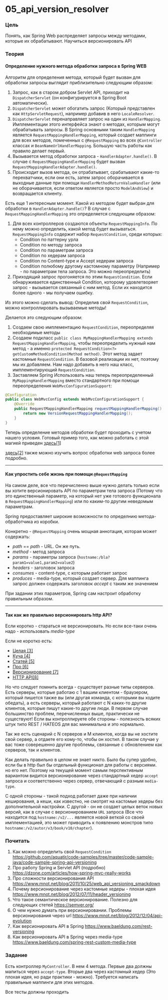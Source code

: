 # 05_api_version_resolver

### Цель

Понять, как Spring Web распределяет запросы между методами, которые их обрабатывают. Научиться версионировать API

### Теория

#### Определение нужного метода обработки запроса в Spring WEB
Алгоритм для определения метода, который будет вызван для обработки запросы выглядит приблизительно следующим образом:
1. Запрос, как в старом добром Servlet API, приходит на ```DispatcherServlet``` (он конфигурируется в Spring Boot автоматически).
2. ```DispatcherServlet``` может обогатить запрос (Который представлен как ```HttpServletRequest```), например добавив в него 
```LocaleResolver```.
3. ```DispatcherServlet``` перенаправляет запрос на один из ```HandlerMapping```. Имплементации этого интерфейса знают о методах,
 которым могут обрабатывать запросы. В Spring основными таким ```HandlerMapping``` является ```RequestMappingHandlerMapping```, 
 который создает маппинги для всех методов, помеченных с ```@RequestMapping```  во всех ```@Controller``` классах 
 и ```BeanNameUrlHandlerMapping```. Большую часть работы как правило делает первый.
4. Вызывается метод обработки запроса - ```HandlerAdapter.handle()```. В случае с ```RequestMappingHandlerMapping``` 
будет вызван ```RequestMappingHandlerAdapter.handle()```. 
5. Происходит вызов метода, он отрабатывает, срабатывают какие-то перехватчики, если они есть, затем запрос оборачивается 
в выходные данные при помощи ```HandlerMethodReturnValueHandler``` (или не оборачивается, если ответом является просто ```ModelAndView```) 
и возвращается клиенту.

Есть еще 1 интересным момент. Какой из методом будет выбран для обработки в ```HandlerAdapter.handle()```? В случае с 
```RequestMappingHandlerMapping``` это определяется следующим образом:

1. Для всех контроллеров создаются объекты ```RequestMappingInfo```. По нему можно определить,
какой метод будет вызываться. ```RequestMappingInfo``` содержит набор ```RequestCondition```, среди которых:
    - Condition по паттерну урла
    - Condition по методу запроса
    - Condition по параметрам запроса
    - Condition по хедерам запроса
    - Condition по Content-type и Accept хедерам запроса
    - Condition полюбому другому кастомному параметру (Например - по параметрам тела запроса. Это можно переопределить)
2. Приходящий запрос прогоняется по этим ```RequestCondition```. Если обнаруживается единственный Condition, которому удовлетворяет 
запрос - вызывается связанный с ним метод. Если их находится более одного - мы получаем ошибку.

Из этого можно сделать вывод: Определив свой ```RequestCondition```, можно контроллировать вызываемые методы!

Делается это следующим образом:
1. Создаем свою имплементацию ```RequestCondition```, переопределяя необходимые методы
2. Создаем подкласс ```public class MyMappingHandlerMapping extends RequestMappingHandlerMapping```, чтобы переопределить
нужный нам метод - а именно ```protected RequestCondition<?> getCustomMethodCondition(Method method)```. Этот метод 
задает кастомные ```RequestCondition```. В базовой реализации их нет, поэтому мы их добавляем. Нам надо добавить в него 
наш класс, имплементирующий ```RequestCondition```.
3. Заставляем Spring Использовать наш теперь переопределенный ```MyMappingHandlerMapping``` вместо стандартного при помощи 
переопределения ```WebMvcConfigurationSupport```:
```java
@Configuration
public class WebMvcConfig extends WebMvcConfigurationSupport {
    @Override
    public RequestMappingHandlerMapping requestMappingHandlerMapping() {
        return new VersionRequestMappingHandlerMapping();
    }
}
``` 
Теперь определение методов обработки будет проходить с учетом нашего условия. 
Готовый пример того, как можно работать с этой магией приведен 
[здесь[1]](https://github.com/aquatir/code-samples/tree/master/code-sample-java/code-sample-spring-api-versioning)

[здесь[2]](https://dzone.com/articles/how-spring-mvc-really-works) также можно изучить вопрос обработки web запроса более подробно.

--- 
#### Как упростить себе жизнь при помощи ```@RequestMapping```

На самом деле, все что перечисленно выше нужно делать только если вы хотите версионировать API по параметрам тела запроса
(Потому что это единственный параметр, на который нет уже готового функционала в ```RequestMappingHandlerMapping```) или
по каким-то другим неведомым параметрам.
 
Spring предоставляет широкие возможности по определнию метода-обработчика из коробки.

Конкретно - ```@RequestMapping``` очень мощная аннотация, которая может содержать:
- *path* == *path* - URL. Он же путь.
- *method* - метод запроса
- *params* - параметры запроса (```hostname:/bla?param1=value1,param2=value2```)
- *headers* - заголовок запроса
- *consumes* - content-type, с которым работает запрос
- *produces* - media-type, который создает сервер. Для маппинга запрос должен содержать заголовок *accept* с таким же значением

При задании этих параметров, Spring сам настроит обработку правильным образом. 

--- 

#### Так как же правильно версионировать http API?

Если коротко - стараться не версионировать. Но если все-таки очень надо - использовать *media-type*

Если не коротко есть:
- [Целая [3]](https://www.mnot.net/blog/2011/10/25/web_api_versioning_smackdown) 
- [Куча [4]](https://www.mnot.net/blog/2012/07/11/header_versioning)
- [Статей [5]](https://semver.org/)
- [Про [6]](https://www.mnot.net/blog/2012/12/04/api-evolution)
- [Версионирование [7]](https://www.baeldung.com/rest-versioning) 
- [HTTP API[8]](https://www.baeldung.com/spring-rest-custom-media-type)

Но что следует помнить всегда - существует разные типы серверов. Есть серверы, которые работаю с 1 вашим клиентом - браузером,
который пишется также вы (или другая команда, с которыми вы ходите обедать), а есть серверы, который работают с N каких-то
другие клиентов, которые пишут какие-то другие люди. В первом случае большинство проблем, перечисленных выше, практически 
не существуют! Если вы контроллируете обе стороны - полезность всяких штук типо REST / HATEOS для вас минимальна и это нормально.

Так же есть сценарий с N серверов и M клиентов, когда вы не хостите свой сервер, а отдаете его кому-то, чтобы он хостил.
В таком случае у вас тоже соверешенно другие проблемы, связанные с обновлением как серверов, так и клиентов.

Как делать правильно в целом не знает никто. Было бы супер удобно, если бы в http был бы отдельный функционал для работы с 
версиями. но его нет. Поэтому на текущей момент самым перспективным вариантом видится версионирование через стандартный 
хедер ```accept``` запроса и соответственно через сервер, отвечающий c разным ```media-type```. 

С одной стороны - такой подход работает даже при наличии кеширования, а кеши, как известно, не смотрят на кастомые хедеры
без дополнительной настройки. С другой - он не создает целых веток новых версий, как в случае с версионированием 
```URL``` запроса (Все что находится под ```hostname:/v2/...``` является новой веткой со своей имплементацией, это может
приводить к появлению монстров типо ```hostname:/v2/autor/v3/book/v10/chapter```).

### Почитать

1. Как можно определить свой ```RequestCondition``` https://github.com/aquatir/code-samples/tree/master/code-sample-java/code-sample-spring-api-versioning
2. Про работу Spring и Servlet API (подробно) https://dzone.com/articles/how-spring-mvc-really-works
3. Про сложности версионирования API https://www.mnot.net/blog/2011/10/25/web_api_versioning_smackdown
4. Почему версионирование через кастомные хедеры - плохая идея https://www.mnot.net/blog/2012/07/11/header_versioning
5. Что такое семантическое версионирование. Полезно для следующих стетей https://semver.org/
6. О чем нужно думать при версионировании. Проблемы версионирования через url https://www.mnot.net/blog/2012/12/04/api-evolution
7. Как версионировать API в Spring https://www.baeldung.com/rest-versioning
8. Как версионировать API в Spring через media-type https://www.baeldung.com/spring-rest-custom-media-type
### Задание

Есть контроллер ```MyController```. В нем 4 метода. Первые два должны мапиться через ```accept-type```. 
Вторые два через кастомный хедер (Это плохая идея, но ради практики - можно). Требуется написать правильные маппинги 
для этих методов.

Все тесты должны проходить